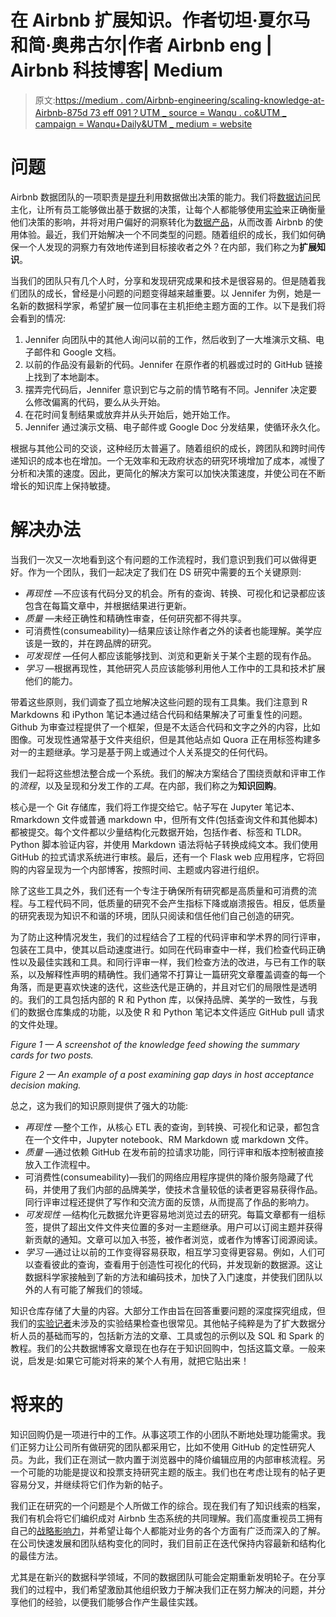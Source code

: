 # 在 Airbnb 扩展知识。作者切坦·夏尔马和简·奥弗古尔|作者 Airbnb eng | Airbnb 科技博客| Medium

> 原文:[https://medium . com/Airbnb-engineering/scaling-knowledge-at-Airbnb-875d 73 eff 091？UTM _ source = Wanqu . co&UTM _ campaign = Wanqu+Daily&UTM _ medium = website](https://medium.com/airbnb-engineering/scaling-knowledge-at-airbnb-875d73eff091?utm_source=wanqu.co&utm_campaign=Wanqu+Daily&utm_medium=website)

# **问题**

Airbnb 数据团队的一项职责是[提升](http://nerds.airbnb.com/scaling-data-science/)利用数据做出决策的能力。我们将[数据访问](http://airbnb.io/airpal/)民主化，让所有员工能够做出基于数据的决策，让每个人都能够使用[实验](http://nerds.airbnb.com/experiment-reporting-framework/)来正确衡量他们决策的影响，并将对用户偏好的洞察转化为[数据产品](http://nerds.airbnb.com/airbnb-machine-learning/)，从而改善 Airbnb 的使用体验。最近，我们开始解决一个不同类型的问题。随着组织的成长，我们如何确保一个人发现的洞察力有效地传递到目标接收者之外？在内部，我们称之为**扩展知识**。

当我们的团队只有几个人时，分享和发现研究成果和技术是很容易的。但是随着我们团队的成长，曾经是小问题的问题变得越来越重要。以 Jennifer 为例，她是一名新的数据科学家，希望扩展一位同事在主机拒绝主题方面的工作。以下是我们将会看到的情况:

1.  Jennifer 向团队中的其他人询问以前的工作，然后收到了一大堆演示文稿、电子邮件和 Google 文档。
2.  以前的作品没有最新的代码。Jennifer 在原作者的机器或过时的 GitHub 链接上找到了本地副本。
3.  摆弄完代码后，Jennifer 意识到它与之前的情节略有不同。Jennifer 决定要么修改偏离的代码，要么从头开始。
4.  在花时间复制结果或放弃并从头开始后，她开始工作。
5.  Jennifer 通过演示文稿、电子邮件或 Google Doc 分发结果，使循环永久化。

根据与其他公司的交谈，这种经历太普遍了。随着组织的成长，跨团队和跨时间传递知识的成本也在增加。一个无效率和无政府状态的研究环境增加了成本，减慢了分析和决策的速度。因此，更简化的解决方案可以加快决策速度，并使公司在不断增长的知识库上保持敏捷。

# 解决办法

当我们一次又一次地看到这个有问题的工作流程时，我们意识到我们可以做得更好。作为一个团队，我们一起决定了我们在 DS 研究中需要的五个关键原则:

*   *再现性* —不应该有代码分叉的机会。所有的查询、转换、可视化和记录都应该包含在每篇文章中，并根据结果进行更新。
*   *质量* —未经正确性和精确性审查，任何研究都不得共享。
*   可消费性(consumeability)—结果应该让除作者之外的读者也能理解。美学应该是一致的，并在跨品牌的研究。
*   *可发现性* —任何人都应该能够找到、浏览和更新关于某个主题的现有作品。
*   *学习* —根据再现性，其他研究人员应该能够利用他人工作中的工具和技术扩展他们的能力。

带着这些原则，我们调查了孤立地解决这些问题的现有工具集。我们注意到 R Markdowns 和 iPython 笔记本通过结合代码和结果解决了可重复性的问题。Github 为审查过程提供了一个框架，但是不太适合代码和文字之外的内容，比如图像。可发现性通常基于文件夹组织，但是其他站点如 Quora 正在用标签构建多对一的主题继承。学习是基于网上或通过个人关系提交的任何代码。

我们一起将这些想法整合成一个系统。我们的解决方案结合了围绕贡献和评审工作的*流程*，以及呈现和分发工作的*工具*。在内部，我们称之为**知识回购**。



核心是一个 Git 存储库，我们将工作提交给它。帖子写在 Jupyter 笔记本、Rmarkdown 文件或普通 markdown 中，但所有文件(包括查询文件和其他脚本)都被提交。每个文件都以少量结构化元数据开始，包括作者、标签和 TLDR。Python 脚本验证内容，并使用 Markdown 语法将帖子转换成纯文本。我们使用 GitHub 的拉式请求系统进行审核。最后，还有一个 Flask web 应用程序，它将回购的内容呈现为一个内部博客，按照时间、主题或内容进行组织。

除了这些工具之外，我们还有一个专注于确保所有研究都是高质量和可消费的流程。与工程代码不同，低质量的研究不会产生指标下降或崩溃报告。相反，低质量的研究表现为知识不和谐的环境，团队只阅读和信任他们自己创造的研究。

为了防止这种情况发生，我们的过程结合了工程的代码评审和学术界的同行评审，包装在工具中，使其以启动速度进行。如同在代码审查中一样，我们检查代码正确性以及最佳实践和工具。和同行评审一样，我们检查方法的改进，与已有工作的联系，以及解释性声明的精确性。我们通常不打算让一篇研究文章覆盖调查的每一个角落，而是更喜欢快速的迭代，这些迭代是正确的，并且对它们的局限性是透明的。我们的工具包括内部的 R 和 Python 库，以保持品牌、美学的一致性，与我们的数据仓库集成的功能，以及使 R 和 Python 笔记本文件适应 GitHub pull 请求的文件处理。



*Figure 1 — A screenshot of the knowledge feed showing the summary cards for two posts.*





*Figure 2 — An example of a post examining gap days in host acceptance decision making.*



总之，这为我们的知识原则提供了强大的功能:

*   *再现性* —整个工作，从核心 ETL 表的查询，到转换、可视化和记录，都包含在一个文件中，Jupyter notebook、RM Markdown 或 markdown 文件。
*   *质量* —通过依赖 GitHub 在发布前的拉请求功能，同行评审和版本控制被直接放入工作流程中。
*   可消费性(consumeability)—我们的网络应用程序提供的降价服务隐藏了代码，并使用了我们内部的品牌美学，使技术含量较低的读者更容易获得作品。同行评审过程还提供了写作和交流方面的反馈，从而提高了作品的影响力。
*   *可发现性* —结构化元数据允许更容易地浏览过去的研究。每篇文章都有一组标签，提供了超出文件文件夹位置的多对一主题继承。用户可以订阅主题并获得新贡献的通知。文章可以加入书签，被作者浏览，或者作为博客订阅源阅读。
*   *学习* —通过让以前的工作变得容易获取，相互学习变得更容易。例如，人们可以查看彼此的查询，查看用于创造性可视化的代码，并发现新的数据源。这让数据科学家接触到了新的方法和编码技术，加快了入门速度，并使我们团队以外的人有可能了解我们的领域。

知识仓库存储了大量的内容。大部分工作由旨在回答重要问题的深度探究组成，但我们的[实验记者](http://nerds.airbnb.com/experiment-reporting-framework/)未涉及的实验结果检查也很常见。其他帖子纯粹是为了扩大数据分析人员的基础而写的，包括新方法的文章、工具或包的示例以及 SQL 和 Spark 的教程。我们的公共数据博客文章现在也存在于知识回购中，包括这篇文章。一般来说，启发是:如果它可能对将来的某个人有用，就把它贴出来！

# 将来的

知识回购仍是一项进行中的工作。从事这项工作的小团队不断地处理功能需求。我们正努力让公司所有做研究的团队都采用它，比如不使用 GitHub 的定性研究人员。为此，我们正在测试一款内置于浏览器中的降价编辑应用的内部审核流程。另一个可能的功能是提议和投票支持研究主题的版主。我们也在考虑让现有的帖子更容易分叉，并继续将它们作为新的帖子。

我们正在研究的一个问题是个人所做工作的综合。现在我们有了知识线索的档案，我们有机会将它们编织成对 Airbnb 生态系统的共同理解。我们高度重视员工拥有自己的[战略影响力](http://nerds.airbnb.com/engineering-culture-airbnb/)，并希望让每个人都能对业务的各个方面有广泛而深入的了解。在公司快速发展和团队结构变化的同时，我们目前正在迭代保持内容最新和结构化的最佳方法。

尤其是在新兴的数据科学领域，不同的数据团队可能会定期重新发明轮子。在分享我们的过程中，我们希望激励其他组织致力于解决我们正在努力解决的问题，并分享他们的经验，以便我们能够合作产生最佳实践。

